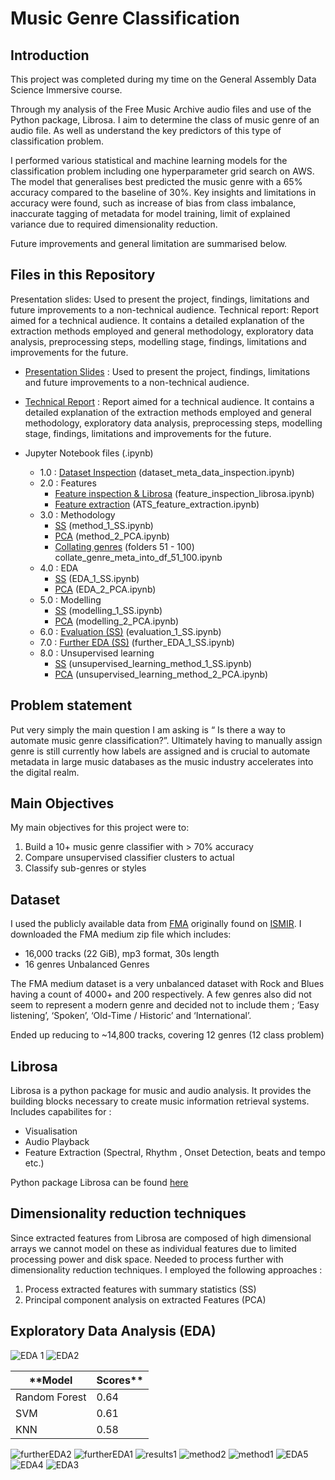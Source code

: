 # Music Genre Classification
## Introduction
This project was completed during my time on the General Assembly Data Science Immersive course.

Through my analysis of the Free Music Archive audio files and use of the Python package, Librosa. I aim to determine the class of music genre of an audio file. As well as understand the key predictors of this type of classification problem.

I performed various statistical and machine learning models for the classification problem including one hyperparameter grid search on AWS. The model that generalises best predicted the music genre with a 65% accuracy compared to the baseline of 30%. Key insights and limitations in accuracy were found, such as increase of bias from class imbalance, inaccurate tagging of metadata for model training, limit of explained variance due to required dimensionality reduction.

Future improvements and general limitation are summarised below.
## Files in this Repository
Presentation slides: Used to present the project, findings, limitations and future improvements to a non-technical audience.
Technical report: Report aimed for a technical audience. It contains a detailed explanation of the extraction methods employed and general methodology, exploratory data analysis, preprocessing steps, modelling stage, findings,  limitations and improvements for the future.


 - [Presentation Slides](http://www.google.fr/ "Presentation Slides") : Used to present the project, findings, limitations and future improvements to a non-technical audience.
 
 - [Technical Report](http://www.google.fr/ "Technical Report") : Report aimed for a technical audience. It contains a detailed explanation of the extraction methods employed and general methodology, exploratory data analysis, preprocessing steps, modelling stage, findings,  limitations and improvements for the future.
 - Jupyter Notebook files (.ipynb)
   - 1.0 : [Dataset Inspection]()  (dataset_meta_data_inspection.ipynb)
   - 2.0 : Features
     - [Feature inspection & Librosa]() (feature_inspection_librosa.ipynb)
     - [Feature extraction]() (ATS_feature_extraction.ipynb)
   - 3.0 : Methodology
      - [SS]() (method_1_SS.ipynb)
      - [PCA]() (method_2_PCA.ipynb)
      - [Collating genres]() (folders 51 - 100) collate_genre_meta_into_df_51_100.ipynb
   - 4.0 : EDA
      - [SS]() (EDA_1_SS.ipynb)
      - [PCA]() (EDA_2_PCA.ipynb)
   - 5.0 : Modelling
      - [SS]() (modelling_1_SS.ipynb)
      - [PCA]() (modelling_2_PCA.ipynb)
   - 6.0 : [Evaluation (SS)]() (evaluation_1_SS.ipynb)
   - 7.0 : [Further EDA (SS)]() (further_EDA_1_SS.ipynb)
   - 8.0 : Unsupervised learning
      - [SS]() (unsupervised_learning_method_1_SS.ipynb)
      - [PCA]() (unsupervised_learning_method_2_PCA.ipynb)
## Problem statement
Put very simply the main question I am asking is “ Is there a way to automate music genre classification?”. Ultimately having to manually assign genre is still currently how labels are assigned and is crucial to automate metadata in large music databases as the music industry accelerates into the digital realm.

## Main Objectives
My main objectives for this project were to: 
  1. Build a 10+ music genre classifier with > 70% accuracy
  2. Compare unsupervised classifier clusters to actual
  3. Classify sub-genres or styles

## Dataset
I used the publicly available data from [FMA](https://github.com/mdeff/fma) originally found on [ISMIR](http://ismir.net/resources/datasets/). I downloaded the FMA medium zip file which includes:
  - 16,000 tracks (22 GiB), mp3 format, 30s length
  - 16 genres Unbalanced Genres

The FMA medium dataset is a very unbalanced dataset with Rock and Blues having a count of 4000+ and 200 respectively. A few genres also did not seem to represent a modern genre and decided not to include them ;  ‘Easy listening’, ‘Spoken’,  ‘Old-Time / Historic’ and ‘International’. 

Ended up reducing to ~14,800 tracks, covering 12 genres (12 class problem)

## Librosa
Librosa is a python package for music and audio analysis. It provides the building blocks necessary to create music information retrieval systems. Includes capabilites for :
 - Visualisation
 - Audio Playback
 - Feature Extraction (Spectral, Rhythm , Onset Detection, beats and tempo etc.) 

Python package Librosa can be found [here](https://librosa.org/doc/latest/index.html)

## Dimensionality reduction techniques
Since extracted features from Librosa are composed of high dimensional arrays we cannot model on these as individual features due to limited processing power and disk space. Needed to process further with dimensionality reduction techniques. I employed the following approaches :
 1. Process extracted features with summary statistics (SS)
 2. Principal component analysis  on extracted Features (PCA)

## Exploratory Data Analysis (EDA)
![EDA 1 ](https://user-images.githubusercontent.com/74214807/112044559-3ea87400-8b4a-11eb-9c40-1dd8aa46238f.jpg)
![EDA2](https://user-images.githubusercontent.com/74214807/112044605-4831dc00-8b4a-11eb-87da-ce000441dc1d.jpg)




**Model  | Scores**
------------- | -------------
Random Forest  | 0.64
SVM  | 0.61
KNN | 0.58

![furtherEDA2](https://user-images.githubusercontent.com/74214807/112044582-449e5500-8b4a-11eb-8fa5-b1c20b6eed3e.jpg)
![furtherEDA1](https://user-images.githubusercontent.com/74214807/112044586-45cf8200-8b4a-11eb-9dec-4b054bdfe60e.jpg)
![results1](https://user-images.githubusercontent.com/74214807/112044591-46681880-8b4a-11eb-9e7b-67062ccc9e75.jpg)
![method2](https://user-images.githubusercontent.com/74214807/112044594-4700af00-8b4a-11eb-8109-af871efde358.jpg)
![method1](https://user-images.githubusercontent.com/74214807/112044597-4700af00-8b4a-11eb-9cab-3e00a1628700.jpg)
![EDA5](https://user-images.githubusercontent.com/74214807/112044600-47994580-8b4a-11eb-89b0-a4914d9c6233.jpg)
![EDA4](https://user-images.githubusercontent.com/74214807/112044602-47994580-8b4a-11eb-8cae-c4a291f7dd21.jpg)
![EDA3](https://user-images.githubusercontent.com/74214807/112044603-4831dc00-8b4a-11eb-8308-0abe3e760fe4.jpg)


